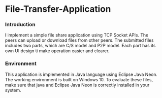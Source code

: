 # File-Transfer-Application
### Introduction

I implement a simple file share application using TCP Socket APIs.
The peers can upload or download files from other peers. The submitted files includes
two parts, which are C/S model and P2P model. Each part has its own UI design ti
make operation easier and clearer.



### Environment

This application is implemented in Java language using Eclipse Java Neon.
The working environment is built on Windows 10. To evaluate these files, make sure
that java and Eclipse Java Neon is correctly installed in your system.
